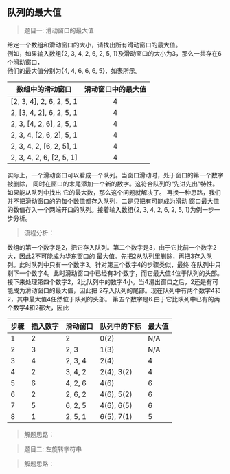 <link href="markdown.css" rel="stylesheet"></link>

## 队列的最大值
> 题目一: 滑动窗口的最大值
   
给定一个数组和滑动窗口的大小，请找出所有滑动窗口的最大值。  
例如，如果输入数组{2, 3, 4, 2, 6, 2, 5, 1}及滑动窗口的大小为3，那么一共存在6个滑动窗口，  
他们的最大值分别为{4, 4, 6, 6, 6, 5}，如表所示。  
          
  | 数组中的滑动窗口 | 滑动窗口中的最大值 | 
  | :------: | :------: |
  | [2, 3, 4], 2, 6, 2, 5, 1 | 4 | 
  | 2, [3, 4, 2], 6, 2, 5, 1 | 4 | 
  | 2, 3, [4, 2, 6], 2, 5, 1 | 4 | 
  | 2, 3, 4, [2, 6, 2], 5, 1 | 4 | 
  | 2, 3, 4, 2, [6, 2, 5], 1 | 4 | 
  | 2, 3, 4, 2, 6, [2, 5, 1] | 4 | 

实际上，一个滑动窗口可以看成一个队列。当窗口滑动时，处于窗口的第一个数字被删除，
同时在窗口的末尾添加一个新的数字。这符合队列的“先进先出”特性。如果能从队列中找出
它的最大数，那么这个问题就解决了。
再换一种思路，我们并不把滑动窗口的的每个数值都存入队列，二是只把有可能成为滑动
窗口最大值的数值存入一个两端开口的队列。接着输入数组{2, 3, 4, 2, 6, 2, 5, 1}为例一步一步分析。

> 流程分析： 
 
数组的第一个数字是2，把它存入队列。第二个数字是3，由于它比前一个数字2大，因此2不可能成为华东窗口的
最大值。先把2从队列里删除，再把3存入队列。此时队列中只有一个数字3。针对第三个数字4的步骤类似，最终
在队列中只剩下一个数字4。此时滑动窗口中已经有3个数字，而它最大值4位于队列的头部。  
接下来处理第四个数字2，2比队列中的数字4小。当4滑出窗口之后，2还是有可能成为滑动窗口的最大值，因此把
2存入队列的尾部。现在队列中有两个数字4和2，其中最大值4任然位于队列的头部。
第五个数字是6.由于它比队列中已有的两个数字4和2都大，因此
  
  
  | 步骤 | 插入数字 | 滑动窗口 | 队列中的下标 | 最大值 |
  | :--- | :--- | :--- | :--- | :--- | 
  | 1 | 2 | 2 | 0(2) | N/A |
  | 2 | 3 | 2, 3 | 1(3) | N/A |
  | 3 | 4 | 2, 3, 4 | 2(4) | 4 |
  | 4 | 2 | 3, 4, 2 | 2(4), 3(2) | 4 |
  | 5 | 6 | 4, 2, 6 | 4(6) | 6 |
  | 6 | 2 | 2, 6, 2 | 4(6), 5(2) | 6 |
  | 7 | 5 | 6, 2, 5 | 4(6), 6(5) | 6 |
  | 8 | 1 | 2, 5, 1 | 6(5), 7(1) | 5 |

  
  
> 解题思路：     


> 题目二: 左旋转字符串
   

> 解题思路：     
